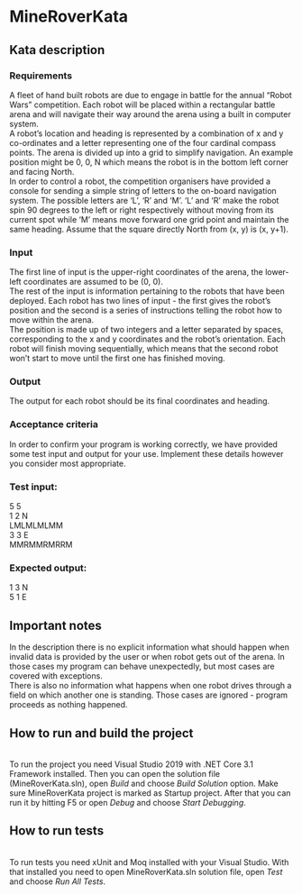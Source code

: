 # MineRoverKata

## Kata description

### Requirements
A fleet of hand built robots are due to engage in battle for the annual “Robot Wars” competition. Each
robot will be placed within a rectangular battle arena and will navigate their way around the arena
using a built in computer system.<br>
A robot’s location and heading is represented by a combination of x and y co-ordinates and a letter
representing one of the four cardinal compass points. The arena is divided up into a grid to simplify
navigation. An example position might be 0, 0, N which means the robot is in the bottom left corner
and facing North.<br>
In order to control a robot, the competition organisers have provided a console for sending a simple
string of letters to the on-board navigation system. The possible letters are ‘L’, ‘R’ and ‘M’. ‘L’ and ‘R’
make the robot spin 90 degrees to the left or right respectively without moving from its current spot
while ‘M’ means move forward one grid point and maintain the same heading. Assume that the
square directly North from (x, y) is (x, y+1).

### Input
The first line of input is the upper-right coordinates of the arena, the lower-left coordinates are
assumed to be (0, 0). <br>
The rest of the input is information pertaining to the robots that have been deployed. Each robot has
two lines of input - the first gives the robot’s position and the second is a series of instructions telling
the robot how to move within the arena.<br>
The position is made up of two integers and a letter separated by spaces, corresponding to the x and
y coordinates and the robot’s orientation. Each robot will finish moving sequentially, which means that
the second robot won’t start to move until the first one has finished moving.

### Output
The output for each robot should be its final coordinates and heading.

### Acceptance criteria
In order to confirm your program is working correctly, we have provided some test input and output for
your use. Implement these details however you consider most appropriate.

### Test input:
5 5<br>
1 2 N<br>
LMLMLMLMM<br>
3 3 E<br>
MMRMMRMRRM

### Expected output:
1 3 N <br>
5 1 E <br>

## Important notes
In the description there is no explicit information what should happen when invalid data is provided by the user
or when robot gets out of the arena. In those cases my program can behave unexpectedly, but most cases are covered with exceptions.<br>
There is also no information what happens when one robot drives through a field on which another one is standing. Those cases
are ignored - program proceeds as nothing happened.

## How to run and build the project
<br>
To run the project you need Visual Studio 2019 with .NET Core 3.1 Framework installed.
Then you can open the solution file (MineRoverKata.sln), open <i>Build</i> and choose <i>Build Solution</i> option.
Make sure MineRoverKata project is marked as Startup project.
After that you can run it by hitting F5 or open <i>Debug</i> and choose <i>Start Debugging</i>.

## How to run tests
<br>
To run tests you need xUnit and Moq installed with your Visual Studio. With that installed you need to open
MineRoverKata.sln solution file, open <i>Test</i> and choose <i>Run All Tests</i>.

